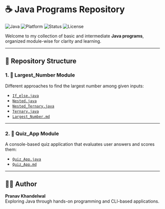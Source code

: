# ☕ Java Programs Repository

![Java](https://img.shields.io/badge/Language-Java-blue?logo=java&logoColor=white)
![Platform](https://img.shields.io/badge/Platform-Console-lightgrey)
![Status](https://img.shields.io/badge/Project-Active-brightgreen)
![License](https://img.shields.io/badge/License-Unlicense-yellow)

Welcome to my collection of basic and intermediate **Java programs**, organized module-wise for clarity and learning.

---

## 📁 Repository Structure

### 1. 🔢 Largest_Number Module

Different approaches to find the largest number among given inputs:

- [`If_else.java`](Largest_Number/If_else.java)
- [`Nested.java`](Largest_Number/Nested.java)
- [`Nested_Ternary.java`](Largest_Number/Nested_Ternary.java)
- [`Ternary.java`](Largest_Number/Ternary.java)
- [`Largest_Number.md`](Largest_Number/Largest_Number.md)

---

### 2. 🧠 Quiz_App Module

A console-based quiz application that evaluates user answers and scores them:

- [`Quiz_App.java`](Quiz_App/Quiz_App.java)
- [`Quiz_App.md`](Quiz_App/Quiz_App.md)

---

## 👨‍💻 Author

**Pranav Khandelwal**  
Exploring Java through hands-on programming and CLI-based applications.
